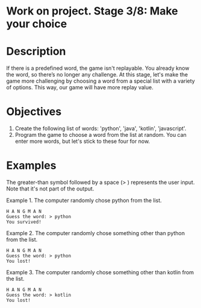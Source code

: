 # Work on project. Stage 3/8: Make your choice 

# Description

If there is a predefined word, the game isn't replayable. You already know the word, so there’s no longer any challenge. At this stage, let's make the game more challenging by choosing a word from a special list with a variety of options. This way, our game will have more replay value.

# Objectives

  1. Create the following list of words: 'python', 'java', 'kotlin', 'javascript'.
  2. Program the game to choose a word from the list at random. You can enter more words, but let's stick to these four for now.

# Examples

The greater-than symbol followed by a space (> ) represents the user input. Note that it's not part of the output.

Example 1. The computer randomly chose python from the list.
```
H A N G M A N
Guess the word: > python
You survived!
```
Example 2. The computer randomly chose something other than python from the list.
```
H A N G M A N
Guess the word: > python
You lost!
```
Example 3. The computer randomly chose something other than kotlin from the list.
```
H A N G M A N
Guess the word: > kotlin
You lost!
```
